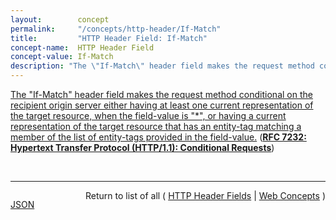 ```yaml
---
layout:        concept
permalink:     "/concepts/http-header/If-Match"
title:         "HTTP Header Field: If-Match"
concept-name:  HTTP Header Field
concept-value: If-Match
description: "The \"If-Match\" header field makes the request method conditional on the recipient origin server either having at least one current representation of the target resource, when the field-value is \"*\", or having a current representation of the target resource that has an entity-tag matching a member of the list of entity-tags provided in the field-value."
---
```


[The "If-Match" header field makes the request method conditional on the recipient origin server either having at least one current representation of the target resource, when the field-value is "*", or having a current representation of the target resource that has an entity-tag matching a member of the list of entity-tags provided in the field-value.](https://datatracker.ietf.org/doc/html/rfc7232#section-3.1 "Read documentation for HTTP Header Field &#34;If-Match&#34;") (**[RFC 7232: Hypertext Transfer Protocol (HTTP/1.1): Conditional Requests](/specs/IETF/RFC/7232 "The Hypertext Transfer Protocol (HTTP) is an application-level protocol for distributed, collaborative, hypertext information systems. This document defines HTTP/1.1 conditional requests, including metadata header fields for indicating state changes, request header fields for making preconditions on such state, and rules for constructing the responses to a conditional request when one or more preconditions evaluate to false.")**)

<br/>
<hr/>

<p style="float : left"><a href="./If-Match.json" title="JSON representing this particular Web Concept value">JSON</a></p>
<p style="text-align: right">Return to list of all ( <a href="../http-header/">HTTP Header Fields</a> | <a href="../">Web Concepts</a> )</p>
